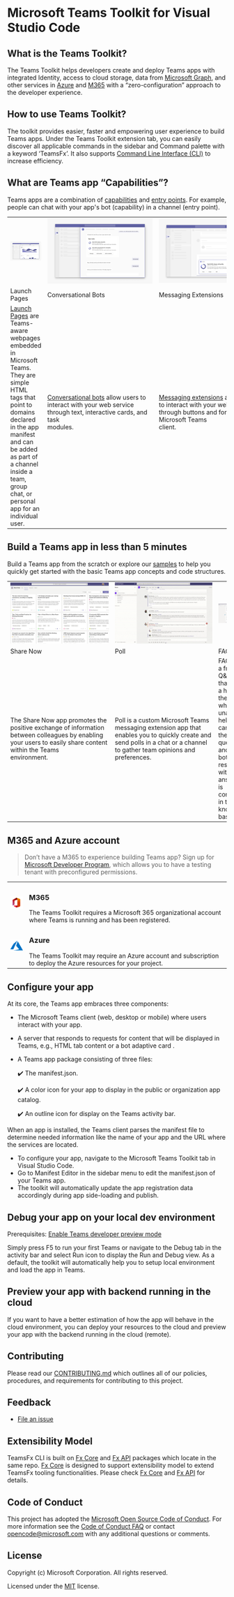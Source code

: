 # Microsoft Teams Toolkit for Visual Studio Code

## What is the Teams Toolkit?

The Teams Toolkit helps developers create and deploy Teams apps with integrated Identity, access to cloud storage, data from [Microsoft Graph](https://docs.microsoft.com/en-us/graph/teams-concept-overview), and other services in [Azure](https://docs.microsoft.com/en-us/microsoftteams/platform/build-your-first-app/build-bot) and [M365](https://docs.microsoft.com/en-us/microsoftteams/platform/concepts/build-and-test/prepare-your-o365-tenant) with a “zero-configuration” approach to the developer experience.

## How to use Teams Toolkit?  

The toolkit provides easier, faster and empowering user experience to build Teams apps. Under the Teams Toolkit extension tab, you can easily discover all applicable commands in the sidebar and Command palette with a keyword ‘TeamsFx’. It also supports [Command Line Interface (CLI)](https://github.com/OfficeDev/TeamsFx/tree/main/packages/cli) to increase efficiency.

## What are Teams app “Capabilities”?

Teams apps are a combination of [capabilities](https://docs.microsoft.com/en-us/microsoftteams/platform/concepts/capabilities-overview) and [entry points](https://docs.microsoft.com/en-us/microsoftteams/platform/concepts/extensibility-points). For example, people can chat with your app's bot (capability) in a channel (entry point).

<table>
    <tr>
        <td><img src="https://raw.githubusercontent.com/HuihuiWu-Microsoft/Teams-Toolkit-V2/main/landingPage_launchPage.png"></td>
        <td><img src="https://raw.githubusercontent.com/HuihuiWu-Microsoft/Teams-Toolkit-V2/main/landingPage_conversationalBot.png"></td>
        <td><img src="https://raw.githubusercontent.com/HuihuiWu-Microsoft/Teams-Toolkit-V2/main/landingPage_messagingExtension.png"></td>
    </tr>
    <tr>
        <td>Launch Pages</td>
        <td>Conversational Bots</td>
        <td>Messaging Extensions</td>
    </tr>
    <tr>
        <td><a href=https://docs.microsoft.com/en-us/microsoftteams/platform/tabs/what-are-tabs>Launch Pages</a> are Teams-aware webpages embedded in Microsoft Teams. They are simple HTML tags that point to domains declared in the app manifest and can be added as part of a channel inside a team, group chat, or personal app for an individual user.</td>
        <td><a href=https://docs.microsoft.com/en-us/microsoftteams/platform/bots/what-are-bots>Conversational bots</a> allow users to interact with your web service through text, interactive cards, and task modules.             &nbsp&nbsp</td>
        <td><a href=https://docs.microsoft.com/en-us/microsoftteams/platform/messaging-extensions/what-are-messaging-extensions>Messaging extensions</a> allow users to interact with your web service through buttons and forms in the Microsoft Teams client.              &nbsp</td>
    </tr>
</table>

## Build a Teams app in less than 5 minutes

Build a Teams app from the scratch or explore our [samples](www.baidu.com) to help you quickly get started with the basic Teams app concepts and code structures.

<table>
    <tr>
        <td><img src="https://raw.githubusercontent.com/HuihuiWu-Microsoft/Teams-Toolkit-V2/main/landingPage_shareNow.png"></td>
        <td><img src="https://raw.githubusercontent.com/HuihuiWu-Microsoft/Teams-Toolkit-V2/main/landingPage_poll.png"></td>
        <td><img src="https://raw.githubusercontent.com/HuihuiWu-Microsoft/Teams-Toolkit-V2/main/landingPage_faq.png"></td>
    </tr>
    <tr>
        <td>Share Now</td>
        <td>Poll</td>
        <td>FAQ Plus</td>
    </tr>
    <tr>
        <td>The Share Now app promotes the positive exchange of information between colleagues by enabling your users to easily share content within the Teams environment.          </td>
        <td>Poll is a custom Microsoft Teams messaging extension app that enables you to quickly create and send polls in a chat or a channel to gather team opinions and preferences.          </td>
        <td>FAQ bot is a friendly Q&A bot that brings a human in the loop when it is unable to help. One can ask the bot a question and the bot responds with an answer if it is contained in the knowledge base.</td>
    </tr>
</table>

## M365 and Azure account

>Don’t have a M365 to experience building Teams app? Sign up for [Microsoft Developer Program](https://developer.microsoft.com/en-us/microsoft-365/dev-program), which allows you to have a testing tenant with preconfigured permissions.

<table>
    <tr>
        <td><img src="https://raw.githubusercontent.com/HuihuiWu-Microsoft/Teams-Toolkit-V2/main/landingPage_m365.png"></td>
        <td><h3>M365</h3>The Teams Toolkit requires a Microsoft 365 organizational account where Teams is running and has been registered.</td>
    </tr>
    <tr>
        <td><img src="https://raw.githubusercontent.com/HuihuiWu-Microsoft/Teams-Toolkit-V2/main/landingPage_azure.png"></td>
        <td><h3>Azure</h3> The Teams Toolkit may require an Azure account and subscription to deploy the Azure resources for your project.</td>
    </tr>
</table>

## Configure your app

At its core, the Teams app embraces three components:

- The Microsoft Teams client (web, desktop or mobile) where users interact with your app.
- A server that responds to requests for content that will be displayed in Teams, e.g., HTML tab content or a bot adaptive card .
- A Teams app package consisting of three files:

  ✔️ The manifest.json.

  ✔️ A color icon for your app to display in the public or organization app catalog.

  ✔️ An outline icon for display on the Teams activity bar.

When an app is installed, the Teams client parses the manifest file to determine needed information like the name of your app and the URL where the services are located.

- To configure your app, navigate to the Microsoft Teams Toolkit tab in Visual Studio Code.
- Go to Manifest Editor in the sidebar menu to edit the manifest.json of your Teams app.
- The toolkit will automatically update the app registration data accordingly during app side-loading and publish.

## Debug your app on your local dev environment

Prerequisites: [Enable Teams developer preview mode](https://docs.microsoft.com/en-us/microsoftteams/platform/resources/dev-preview/developer-preview-intro#enable-developer-preview)

Simply press F5 to run your first Teams or navigate to the Debug tab in the activity bar and select Run icon to display the Run and Debug view. As a default, the toolkit will automatically help you to setup local environment and load the app in Teams.

## Preview your app with backend running in the cloud

If you want to have a better estimation of how the app will behave in the cloud environment, you can deploy your resources to the cloud and preview your app with the backend running in the cloud (remote).

## Contributing

Please read our [CONTRIBUTING.md](CONTRIBUTING.md) which outlines all of our policies, procedures, and requirements for contributing to this project.

## Feedback

* [File an issue](https://github.com/OfficeDev/TeamsFx/issues)

## Extensibility Model

TeamsFx CLI is built on [Fx Core](packages/fx-core) and [Fx API](packages/api) packages which locate in the same repo. [Fx Core](packages/fx-core) is designed to support extensibility model to extend TeamsFx tooling functionalities. Please check [Fx Core](packages/fx-core) and [Fx API](packages/api) for details.

## Code of Conduct

This project has adopted the [Microsoft Open Source Code of Conduct](https://opensource.microsoft.com/codeofconduct/). For more information see the [Code of Conduct FAQ](https://opensource.microsoft.com/codeofconduct/faq/) or contact [opencode@microsoft.com](mailto:opencode@microsoft.com) with any additional questions or comments.

## License

Copyright (c) Microsoft Corporation. All rights reserved.

Licensed under the [MIT](LICENSE) license.
